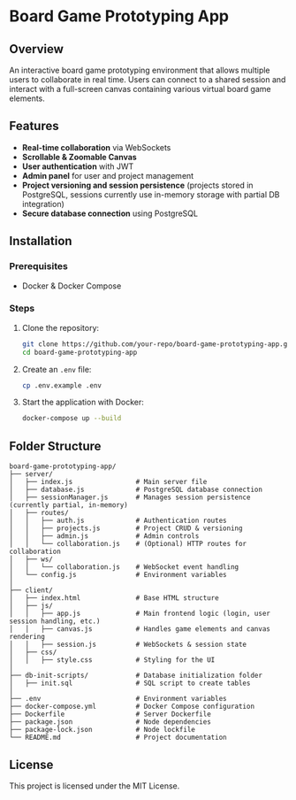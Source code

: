 # Board Game Prototyping App

## Overview

An interactive board game prototyping environment that allows multiple users to collaborate in real time. Users can connect to a shared session and interact with a full-screen canvas containing various virtual board game elements.

## Features

- **Real-time collaboration** via WebSockets
- **Scrollable & Zoomable Canvas**
- **User authentication** with JWT
- **Admin panel** for user and project management
- **Project versioning and session persistence** (projects stored in PostgreSQL, sessions currently use in-memory storage with partial DB integration)
- **Secure database connection** using PostgreSQL

## Installation

### Prerequisites

- Docker & Docker Compose

### Steps

1. Clone the repository:
   ```sh
   git clone https://github.com/your-repo/board-game-prototyping-app.git
   cd board-game-prototyping-app
   ```
2. Create an `.env` file:
   ```sh
   cp .env.example .env
   ```
3. Start the application with Docker:
   ```sh
   docker-compose up --build
   ```

## Folder Structure

```
board-game-prototyping-app/
├── server/
│   ├── index.js                # Main server file
│   ├── database.js             # PostgreSQL database connection
│   ├── sessionManager.js       # Manages session persistence (currently partial, in-memory)
│   ├── routes/
│   │   ├── auth.js             # Authentication routes
│   │   ├── projects.js         # Project CRUD & versioning
│   │   ├── admin.js            # Admin controls
│   │   └── collaboration.js    # (Optional) HTTP routes for collaboration
│   ├── ws/
│   │   └── collaboration.js    # WebSocket event handling
│   └── config.js               # Environment variables
│
├── client/
│   ├── index.html              # Base HTML structure
│   ├── js/
│   │   ├── app.js              # Main frontend logic (login, user session handling, etc.)
│   │   ├── canvas.js           # Handles game elements and canvas rendering
│   │   ├── session.js          # WebSockets & session state
│   ├── css/
│   │   ├── style.css           # Styling for the UI
│
├── db-init-scripts/            # Database initialization folder
│   ├── init.sql                # SQL script to create tables
│
├── .env                        # Environment variables
├── docker-compose.yml          # Docker Compose configuration
├── Dockerfile                  # Server Dockerfile
├── package.json                # Node dependencies
├── package-lock.json           # Node lockfile
└── README.md                   # Project documentation
```

## License

This project is licensed under the MIT License.
